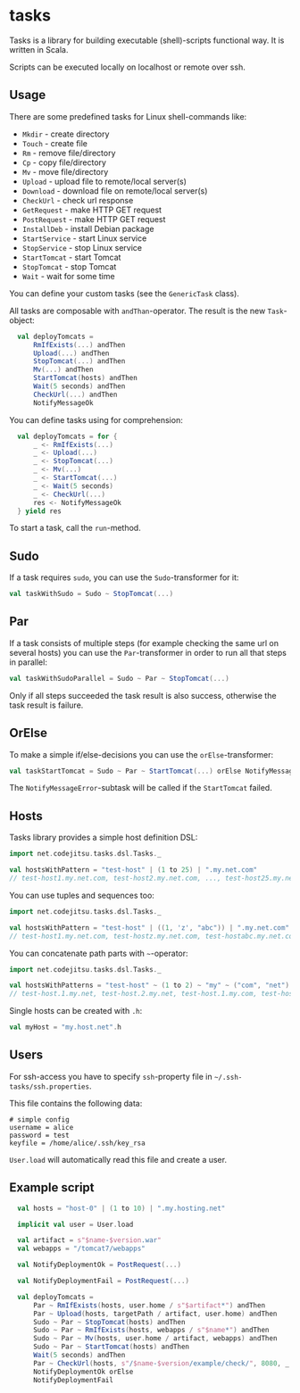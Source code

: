 tasks
=====

Tasks is a library for building executable (shell)-scripts functional way. It is written in Scala.

Scripts can be executed locally on localhost or remote over ssh.

Usage
-----

There are some predefined tasks for Linux shell-commands like:

* `Mkdir` - create directory
* `Touch` - create file 
* `Rm` - remove file/directory
* `Cp` - copy file/directory
* `Mv` - move file/directory
* `Upload` - upload file to remote/local server(s)
* `Download` - download file on remote/local server(s)
* `CheckUrl` - check url response 
* `GetRequest` - make HTTP GET request
* `PostRequest` - make HTTP GET request
* `InstallDeb` - install Debian package
* `StartService` - start Linux service
* `StopService` - stop Linux service
* `StartTomcat` - start Tomcat
* `StopTomcat` - stop Tomcat
* `Wait` - wait for some time

You can define your custom tasks (see the `GenericTask` class).

All tasks are composable with `andThan`-operator. The result is the new `Task`-object:

```scala
  val deployTomcats =
      RmIfExists(...) andThen
      Upload(...) andThen
      StopTomcat(...) andThen
      Mv(...) andThen
      StartTomcat(hosts) andThen
      Wait(5 seconds) andThen
      CheckUrl(...) andThen
      NotifyMessageOk
```

You can define tasks using for comprehension:

```scala
  val deployTomcats = for {
      _ <- RmIfExists(...)
      _ <- Upload(...)
      _ <- StopTomcat(...)
      _ <- Mv(...)
      _ <- StartTomcat(...)
      _ <- Wait(5 seconds)
      _ <- CheckUrl(...)
      res <- NotifyMessageOk
  } yield res
```

To start a task, call the `run`-method. 

Sudo
----
 
If a task requires `sudo`, you can use the `Sudo`-transformer for it:
  
```scala
val taskWithSudo = Sudo ~ StopTomcat(...)
```

Par
---
 
If a task consists of multiple steps (for example checking the same url on several hosts) you can use the `Par`-transformer
in order to run all that steps in parallel:
  
```scala
val taskWithSudoParallel = Sudo ~ Par ~ StopTomcat(...)
```

Only if all steps succeeded the task result is also success, otherwise the task result is failure.  
 
OrElse
------

To make a simple if/else-decisions you can use the `orElse`-transformer:
 
```scala
val taskStartTomcat = Sudo ~ Par ~ StartTomcat(...) orElse NotifyMessageError 
``` 

The `NotifyMessageError`-subtask will be called if the `StartTomcat` failed.

Hosts
-----

Tasks library provides a simple host definition DSL:

```scala
import net.codejitsu.tasks.dsl.Tasks._

val hostsWithPattern = "test-host" | (1 to 25) | ".my.net.com"
// test-host1.my.net.com, test-host2.my.net.com, ..., test-host25.my.net.com
```

You can use tuples and sequences too: 

```scala
import net.codejitsu.tasks.dsl.Tasks._

val hostsWithPattern = "test-host" | ((1, 'z', "abc")) | ".my.net.com"
// test-host1.my.net.com, test-hostz.my.net.com, test-hostabc.my.net.com
```

You can concatenate path parts with `~`-operator:

```scala
import net.codejitsu.tasks.dsl.Tasks._

val hostsWithPatterns = "test-host" ~ (1 to 2) ~ "my" ~ ("com", "net")
// test-host.1.my.net, test-host.2.my.net, test-host.1.my.com, test-host.2.my.com
```

Single hosts can be created with `.h`:
 
```scala
val myHost = "my.host.net".h
``` 

Users
-----

For ssh-access you have to specify `ssh`-property file in `~/.ssh-tasks/ssh.properties`.

This file contains the following data:

    # simple config
    username = alice
    password = test
    keyfile = /home/alice/.ssh/key_rsa
    
`User.load` will automatically read this file and create a user.    
 
Example script
--------------

```scala
  val hosts = "host-0" | (1 to 10) | ".my.hosting.net"

  implicit val user = User.load

  val artifact = s"$name-$version.war"
  val webapps = "/tomcat7/webapps"

  val NotifyDeploymentOk = PostRequest(...)

  val NotifyDeploymentFail = PostRequest(...)

  val deployTomcats =
      Par ~ RmIfExists(hosts, user.home / s"$artifact*") andThen
      Par ~ Upload(hosts, targetPath / artifact, user.home) andThen
      Sudo ~ Par ~ StopTomcat(hosts) andThen
      Sudo ~ Par ~ RmIfExists(hosts, webapps / s"$name*") andThen
      Sudo ~ Par ~ Mv(hosts, user.home / artifact, webapps) andThen
      Sudo ~ Par ~ StartTomcat(hosts) andThen
      Wait(5 seconds) andThen
      Par ~ CheckUrl(hosts, s"/$name-$version/example/check/", 8080, _.contains("OK")) andThen
      NotifyDeploymentOk orElse 
      NotifyDeploymentFail
```
 
